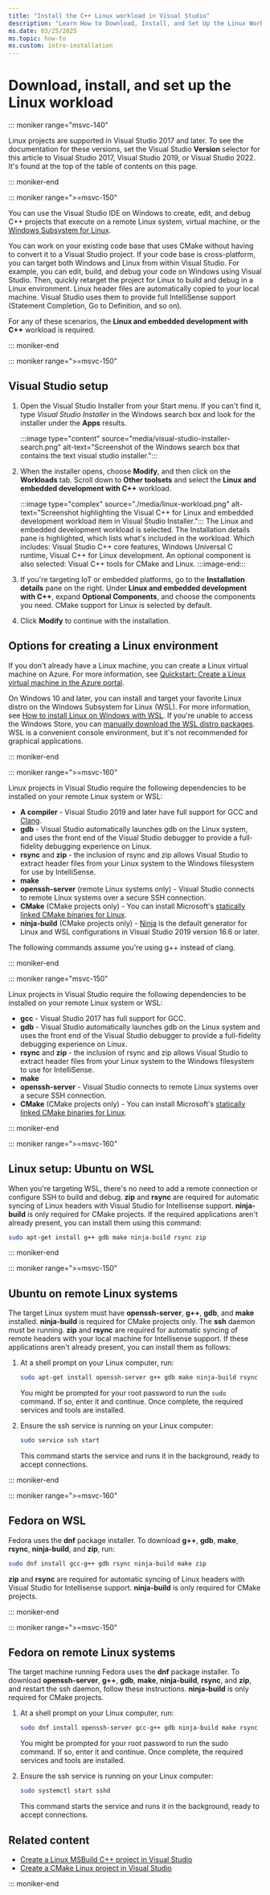 ```yaml
---
title: "Install the C++ Linux workload in Visual Studio"
description: "Learn How to Download, Install, and Set Up the Linux Workload for C++ in Visual Studio."
ms.date: 03/25/2025
ms.topic: how-to
ms.custom: intro-installation
---
```

# Download, install, and set up the Linux workload

::: moniker range="msvc-140"

Linux projects are supported in Visual Studio 2017 and later. To see the documentation for these versions, set the Visual Studio **Version** selector for this article to Visual Studio 2017, Visual Studio 2019, or Visual Studio 2022. It's found at the top of the table of contents on this page.

::: moniker-end

::: moniker range=">=msvc-150"

You can use the Visual Studio IDE on Windows to create, edit, and debug C++ projects that execute on a remote Linux system, virtual machine, or the [Windows Subsystem for Linux](/windows/wsl/about).

You can work on your existing code base that uses CMake without having to convert it to a Visual Studio project. If your code base is cross-platform, you can target both Windows and Linux from within Visual Studio. For example, you can edit, build, and debug your code on Windows using Visual Studio. Then, quickly retarget the project for Linux to build and debug in a Linux environment. Linux header files are automatically copied to your local machine. Visual Studio uses them to provide full IntelliSense support (Statement Completion, Go to Definition, and so on).

For any of these scenarios, the **Linux and embedded development with C++** workload is required.

::: moniker-end

::: moniker range=">=msvc-150"

## Visual Studio setup

1. Open the Visual Studio Installer from your Start menu. If you can't find it, type *Visual Studio Installer* in the Windows search box and look for the installer under the **Apps** results.

    :::image type="content" source="media/visual-studio-installer-search.png" alt-text="Screenshot of the Windows search box that contains the text visual studio installer.":::

1. When the installer opens, choose **Modify**, and then click on the **Workloads** tab. Scroll down to **Other toolsets** and select the **Linux and embedded development with C++** workload.

   :::image type="complex" source="./media/linux-workload.png" alt-text="Screenshot highlighting the Visual C++ for Linux and embedded development workload item in Visual Studio Installer.":::
   The Linux and embedded development workload is selected. The Installation details pane is highlighted, which lists what's included in the workload. Which includes: Visual Studio C++ core features, Windows Universal C runtime, Visual C++ for Linux development. An optional component is also selected: Visual C++ tools for CMake and Linux.
   :::image-end:::

1. If you're targeting IoT or embedded platforms, go to the **Installation details** pane on the right. Under **Linux and embedded development with C++**, expand **Optional Components**, and choose the components you need. CMake support for Linux is selected by default.

1. Click **Modify** to continue with the installation.

## Options for creating a Linux environment

If you don't already have a Linux machine, you can create a Linux virtual machine on Azure. For more information, see [Quickstart: Create a Linux virtual machine in the Azure portal](/azure/virtual-machines/linux/quick-create-portal).

On Windows 10 and later, you can install and target your favorite Linux distro on the Windows Subsystem for Linux (WSL). For more information, see [How to install Linux on Windows with WSL](/windows/wsl/install). If you're unable to access the Windows Store, you can [manually download the WSL distro packages](/windows/wsl/install-manual). WSL is a convenient console environment, but it's not recommended for graphical applications.

::: moniker-end

::: moniker range=">=msvc-160"

Linux projects in Visual Studio require the following dependencies to be installed on your remote Linux system or WSL:

- **A compiler** - Visual Studio 2019 and later have full support for GCC and [Clang](../build/clang-support-cmake.md).
- **gdb** - Visual Studio automatically launches gdb on the Linux system, and uses the front end of the Visual Studio debugger to provide a full-fidelity debugging experience on Linux.
- **rsync** and **zip** - the inclusion of rsync and zip allows Visual Studio to extract header files from your Linux system to the Windows filesystem for use by IntelliSense.
- **make**
- **openssh-server** (remote Linux systems only) - Visual Studio connects to remote Linux systems over a secure SSH connection.
- **CMake** (CMake projects only) - You can install Microsoft's [statically linked CMake binaries for Linux](https://github.com/microsoft/CMake/releases).
- **ninja-build** (CMake projects only) - [Ninja](https://ninja-build.org/) is the default generator for Linux and WSL configurations in Visual Studio 2019 version 16.6 or later.

The following commands assume you're using g++ instead of clang.

::: moniker-end

::: moniker range="msvc-150"

Linux projects in Visual Studio require the following dependencies to be installed on your remote Linux system or WSL:

- **gcc** - Visual Studio 2017 has full support for GCC.
- **gdb** - Visual Studio automatically launches gdb on the Linux system and uses the front end of the Visual Studio debugger to provide a full-fidelity debugging experience on Linux.
- **rsync** and **zip** - the inclusion of rsync and zip allows Visual Studio to extract header files from your Linux system to the Windows filesystem to use for IntelliSense.
- **make**
- **openssh-server** - Visual Studio connects to remote Linux systems over a secure SSH connection.
- **CMake** (CMake projects only) - You can install Microsoft's [statically linked CMake binaries for Linux](https://github.com/microsoft/CMake/releases).

::: moniker-end

::: moniker range=">=msvc-160"

## Linux setup: Ubuntu on WSL

When you're targeting WSL, there's no need to add a remote connection or configure SSH to build and debug. **zip** and **rsync** are required for automatic syncing of Linux headers with Visual Studio for Intellisense support. **ninja-build** is only required for CMake projects. If the required applications aren't already present, you can install them using this command:

```bash
sudo apt-get install g++ gdb make ninja-build rsync zip
```

::: moniker-end

::: moniker range=">=msvc-150"

## Ubuntu on remote Linux systems

The target Linux system must have **openssh-server**, **g++**, **gdb**, and **make** installed. **ninja-build** is required for CMake projects only. The **ssh** daemon must be running. **zip** and **rsync** are required for automatic syncing of remote headers with your local machine for Intellisense support. If these applications aren't already present, you can install them as follows:

1. At a shell prompt on your Linux computer, run:

   ```bash
   sudo apt-get install openssh-server g++ gdb make ninja-build rsync zip
   ```

   You might be prompted for your root password to run the `sudo` command. If so, enter it and continue. Once complete, the required services and tools are installed.

1. Ensure the ssh service is running on your Linux computer:

   ```bash
   sudo service ssh start
   ```

   This command starts the service and runs it in the background, ready to accept connections.

::: moniker-end

::: moniker range=">=msvc-160"

## Fedora on WSL

Fedora uses the **dnf** package installer. To download **g++**, **gdb**, **make**, **rsync**, **ninja-build**, and **zip**, run:

   ```bash
   sudo dnf install gcc-g++ gdb rsync ninja-build make zip
   ```

**zip** and **rsync** are required for automatic syncing of Linux headers with Visual Studio for Intellisense support. **ninja-build** is only required for CMake projects.

::: moniker-end

::: moniker range=">=msvc-150"

## Fedora on remote Linux systems

The target machine running Fedora uses the **dnf** package installer. To download **openssh-server**, **g++**, **gdb**, **make**, **ninja-build**, **rsync**, and **zip**, and restart the ssh daemon, follow these instructions. **ninja-build** is only required for CMake projects.

1. At a shell prompt on your Linux computer, run:

   ```bash
   sudo dnf install openssh-server gcc-g++ gdb ninja-build make rsync zip
   ```

   You might be prompted for your root password to run the sudo command. If so, enter it and continue. Once complete, the required services and tools are installed.

1. Ensure the ssh service is running on your Linux computer:

   ```bash
   sudo systemctl start sshd
   ```

   This command starts the service and runs it in the background, ready to accept connections.

## Related content

- [Create a Linux MSBuild C++ project in Visual Studio](create-a-new-linux-project.md)
- [Create a CMake Linux project in Visual Studio](cmake-linux-project.md)

::: moniker-end
